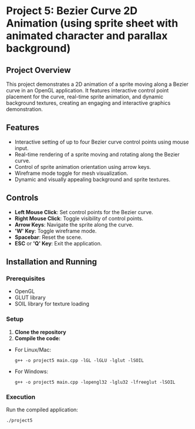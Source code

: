 # Project 5: Bezier Curve 2D Animation (using sprite sheet with animated character and parallax background)


## Project Overview

This project demonstrates a 2D animation of a sprite moving along a Bezier curve in an OpenGL application. It features interactive control point placement for the curve, real-time sprite animation, and dynamic background textures, creating an engaging and interactive graphics demonstration.

## Features

- Interactive setting of up to four Bezier curve control points using mouse input.
- Real-time rendering of a sprite moving and rotating along the Bezier curve.
- Control of sprite animation orientation using arrow keys.
- Wireframe mode toggle for mesh visualization.
- Dynamic and visually appealing background and sprite textures.

## Controls

- **Left Mouse Click**: Set control points for the Bezier curve.
- **Right Mouse Click**: Toggle visibility of control points.
- **Arrow Keys**: Navigate the sprite along the curve.
- **'W' Key**: Toggle wireframe mode.
- **Spacebar**: Reset the scene.
- **ESC** or **'Q' Key**: Exit the application.

## Installation and Running

### Prerequisites

- OpenGL
- GLUT library
- SOIL library for texture loading

### Setup

1. **Clone the repository**
2. **Compile the code:**
- For Linux/Mac:
  ```
  g++ -o project5 main.cpp -lGL -lGLU -lglut -lSOIL
  ```
- For Windows:
  ```
  g++ -o project5 main.cpp -lopengl32 -lglu32 -lfreeglut -lSOIL
  ```

### Execution

Run the compiled application:
 ```
 ./project5
```

